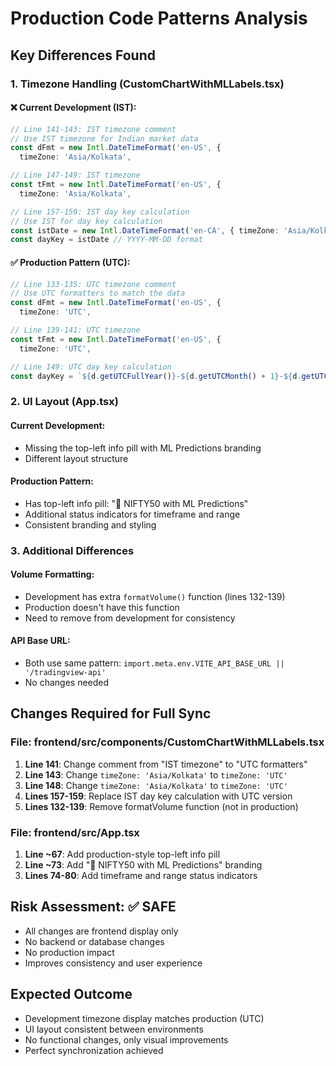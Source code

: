 # Production Code Patterns Analysis

## Key Differences Found

### 1. Timezone Handling (CustomChartWithMLLabels.tsx)

#### ❌ Current Development (IST):
```typescript
// Line 141-143: IST timezone comment
// Use IST timezone for Indian market data
const dFmt = new Intl.DateTimeFormat('en-US', { 
  timeZone: 'Asia/Kolkata',

// Line 147-149: IST timezone  
const tFmt = new Intl.DateTimeFormat('en-US', { 
  timeZone: 'Asia/Kolkata',

// Line 157-159: IST day key calculation
// Use IST for day key calculation
const istDate = new Intl.DateTimeFormat('en-CA', { timeZone: 'Asia/Kolkata' }).format(d)
const dayKey = istDate // YYYY-MM-DD format
```

#### ✅ Production Pattern (UTC):
```typescript
// Line 133-135: UTC timezone comment
// Use UTC formatters to match the data
const dFmt = new Intl.DateTimeFormat('en-US', { 
  timeZone: 'UTC',

// Line 139-141: UTC timezone
const tFmt = new Intl.DateTimeFormat('en-US', { 
  timeZone: 'UTC',

// Line 149: UTC day key calculation
const dayKey = `${d.getUTCFullYear()}-${d.getUTCMonth() + 1}-${d.getUTCDate()}`
```

### 2. UI Layout (App.tsx)

#### Current Development:
- Missing the top-left info pill with ML Predictions branding
- Different layout structure

#### Production Pattern:
- Has top-left info pill: "🤖 NIFTY50 with ML Predictions"
- Additional status indicators for timeframe and range
- Consistent branding and styling

### 3. Additional Differences

#### Volume Formatting:
- Development has extra `formatVolume()` function (lines 132-139)
- Production doesn't have this function
- Need to remove from development for consistency

#### API Base URL:
- Both use same pattern: `import.meta.env.VITE_API_BASE_URL || '/tradingview-api'`
- No changes needed

## Changes Required for Full Sync

### File: frontend/src/components/CustomChartWithMLLabels.tsx
1. **Line 141**: Change comment from "IST timezone" to "UTC formatters"
2. **Line 143**: Change `timeZone: 'Asia/Kolkata'` to `timeZone: 'UTC'`  
3. **Line 148**: Change `timeZone: 'Asia/Kolkata'` to `timeZone: 'UTC'`
4. **Lines 157-159**: Replace IST day key calculation with UTC version
5. **Lines 132-139**: Remove formatVolume function (not in production)

### File: frontend/src/App.tsx  
1. **Line ~67**: Add production-style top-left info pill
2. **Line ~73**: Add "🤖 NIFTY50 with ML Predictions" branding
3. **Lines 74-80**: Add timeframe and range status indicators

## Risk Assessment: ✅ SAFE
- All changes are frontend display only
- No backend or database changes
- No production impact
- Improves consistency and user experience

## Expected Outcome
- Development timezone display matches production (UTC)
- UI layout consistent between environments  
- No functional changes, only visual improvements
- Perfect synchronization achieved